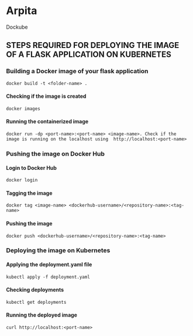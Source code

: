 # Arpita
Dockube

## STEPS REQUIRED FOR DEPLOYING THE IMAGE OF A FLASK APPLICATION ON KUBERNETES

### Building a Docker image of your flask application
```
docker build -t <folder-name> .
```
#### Checking if the image is created
```
docker images
```
#### Running the containerized image
```
docker run -dp <port-name>:<port-name> <image-name>. Check if the image is running on the localhost using  http://localhost:<port-name>
```

### Pushing the image on Docker Hub
#### Login to Docker Hub
```
docker login
```
#### Tagging the image
```
docker tag <image-name> <dockerhub-username>/<repository-name>:<tag-name>
```
#### Pushing the image
```
docker push <dockerhub-username>/<repository-name>:<tag-name>
```
  
### Deploying the image on Kubernetes
#### Applying the deployment.yaml file
```
kubectl apply -f deployment.yaml
```
#### Checking deployments
```
kubectl get deployments
```
#### Running the deployed image
```
curl http://localhost:<port-name>
```
